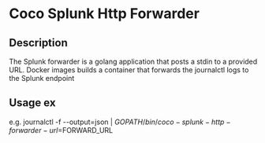 # Coco Splunk Http Forwarder

## Description
The Splunk forwarder is a golang application that posts a stdin to a provided URL.
Docker images builds a container that forwards the journalctl logs to the Splunk endpoint
 
## Usage ex
e.g. journalctl -f --output=json | $GOPATH/bin/coco-splunk-http-forwarder -url=$FORWARD_URL
